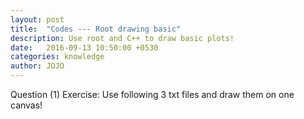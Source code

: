 ```yaml
---
layout: post
title:  "Codes --- Root drawing basic"
description: Use root and C++ to draw basic plots!
date:   2016-09-13 10:50:00 +0530
categories: knowledge
author: JOJO
---
```


Question (1)
Exercise: Use following 3 txt files and draw them on one canvas!
